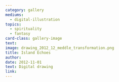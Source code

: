 ```yaml
---
category: gallery
mediums:
  - digital-illustration
topics:
  - spirituality
  - fantasy
card-class: gallery-image
text:
image: drawing_2012_12_meddle_transformation.png
title: Island Echoes
author:
date: 2012-11-01
text: Digital drawing
link:
---
```

